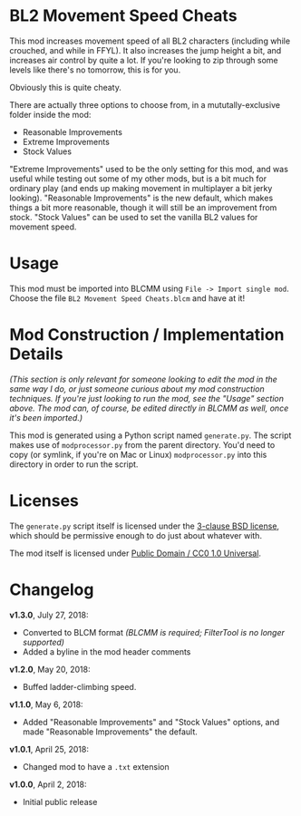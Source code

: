 BL2 Movement Speed Cheats
=========================

This mod increases movement speed of all BL2 characters (including while
crouched, and while in FFYL).  It also increases the jump height a bit, and
increases air control by quite a lot.  If you're looking to zip through
some levels like there's no tomorrow, this is for you.

Obviously this is quite cheaty.

There are actually three options to choose from, in a mututally-exclusive
folder inside the mod:

* Reasonable Improvements
* Extreme Improvements
* Stock Values

"Extreme Improvements" used to be the only setting for this mod, and was
useful while testing out some of my other mods, but is a bit much for
ordinary play (and ends up making movement in multiplayer a bit jerky
looking).  "Reasonable Improvements" is the new default, which makes
things a bit more reasonable, though it will still be an improvement
from stock.  "Stock Values" can be used to set the vanilla BL2 values
for movement speed.

Usage
=====

This mod must be imported into BLCMM using `File -> Import single mod`.
Choose the file `BL2 Movement Speed Cheats.blcm` and have at it!

Mod Construction / Implementation Details
=========================================

*(This section is only relevant for someone looking to edit the mod in the
same way I do, or just someone curious about my mod construction techniques.
If you're just looking to run the mod, see the "Usage" section above.  The
mod can, of course, be edited directly in BLCMM as well, once it's
been imported.)*

This mod is generated using a Python script named `generate.py`.  The script
makes use of `modprocessor.py` from the parent directory.  You'd need to copy
(or symlink, if you're on Mac or Linux) `modprocessor.py` into this directory
in order to run the script.

Licenses
========

The `generate.py` script itself is licensed under the
[3-clause BSD license](https://opensource.org/licenses/BSD-3-Clause),
which should be permissive enough to do just about whatever with.

The mod itself is licensed under
[Public Domain / CC0 1.0 Universal](https://creativecommons.org/publicdomain/zero/1.0/).

Changelog
=========

**v1.3.0**, July 27, 2018:
 * Converted to BLCM format *(BLCMM is required; FilterTool is no longer supported)*
 * Added a byline in the mod header comments

**v1.2.0**, May 20, 2018:
 * Buffed ladder-climbing speed.

**v1.1.0**, May 6, 2018:
 * Added "Reasonable Improvements" and "Stock Values" options, and made
   "Reasonable Improvements" the default.

**v1.0.1**, April 25, 2018:
 * Changed mod to have a `.txt` extension

**v1.0.0**, April 2, 2018:
 * Initial public release
